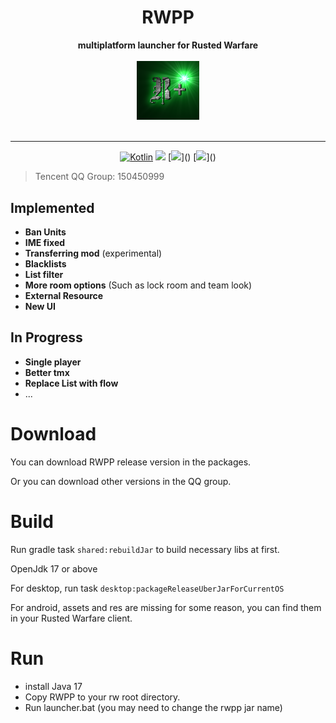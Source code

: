 <div align="center">
<h1> RWPP </h1>
<div align="center">
  <strong>multiplatform launcher for Rusted Warfare</strong>
</div>
<br />
<div align="center">
 <img src = "https://github.com/Minxyzgo/RWPP/blob/main/shared/src/desktopMain/resources/logo.png" width = "100px"/>
</div>
<br />

----
[![Kotlin](https://img.shields.io/badge/kotlin-1.9.22-blue.svg?logo=kotlin)](http://kotlinlang.org)
[![](https://img.shields.io/badge/Jetpack%20Compose-1.5.12-brightgreen)](https://www.jetbrains.com/lp/compose-multiplatform/)
[![](https://img.shields.io/github/license/Minxyzgo/RWPP")]()
[![](https://img.shields.io/github/issues/Minxyzgo/RWPP")]()
</div>

> Tencent QQ Group: 150450999

## Implemented
 - __Ban Units__
 - __IME fixed__
 - __Transferring mod__ (experimental)
 - __Blacklists__
 - __List filter__
 - __More room options__ (Such as lock room and team look)
 - __External Resource__
 - __New UI__

## In Progress
 - __Single player__
 - __Better tmx__
 - __Replace List with flow__
 - ...

# Download
You can download RWPP release version in the packages.

Or you can download other versions in the QQ group.

# Build
Run gradle task `shared:rebuildJar` to build necessary libs at first.

OpenJdk 17 or above

For desktop, run task `desktop:packageReleaseUberJarForCurrentOS`

For android, assets and res are missing for some reason,
you can find them in your Rusted Warfare client.
# Run
- install Java 17
- Copy RWPP to your rw root directory.
- Run launcher.bat (you may need to change the rwpp jar name)